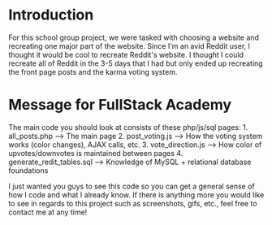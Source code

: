 # Introduction 
For this school group project, we were tasked with choosing a website and recreating one major part of the website. 
Since I'm an avid Reddit user, I thought it would be cool to recreate Reddit's website. I thought I could recreate 
all of Reddit in the 3-5 days that I had but only ended up recreating the front page posts and the karma voting system.

# Message for FullStack Academy
The main code you should look at consists of these php/js/sql pages: 
    1. all_posts.php --> The main page
    2. post_voting.js --> How the voting system works (color changes), AJAX calls, etc.
    3. vote_direction.js --> How color of upvotes/downvotes is maintained between pages
    4. generate_redit_tables.sql --> Knowledge of MySQL + relational database foundations

I just wanted you guys to see this code so you can get a general sense of how I code and what I already know. If there is anything more you would like to see in regards to this project such as screenshots, gifs, etc., feel free to contact me at any time!